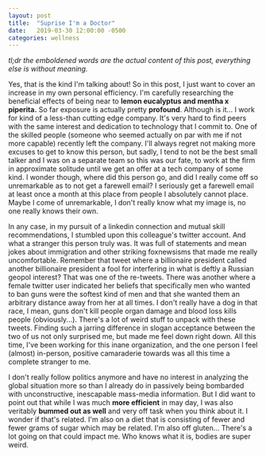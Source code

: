 ```yaml
---
layout: post
title:  "Suprise I'm a Doctor"
date:   2019-03-30 12:00:00 -0500
categories: wellness
---
```


*tl;dr the emboldened words are the actual content of this post, everything else is without meaning.*

Yes, that is the kind I'm talking about!  So in this post, I just want to cover an increase in my own personal efficiency.  I'm carefully researching the beneficial effects of being near to **lemon eucalyptus and mentha x piperita.**  So far exposure is actually pretty **profound**.  Although is it...  I work for kind of a less-than cutting edge company.  It's very hard to find peers with the same interest and dedication to technology that I commit to.  One of the skilled people (someone who seemed actually on par with me if not more capable) recently left the company.  I'll always regret not making more excuses to get to know this person, but sadly, I tend to not be the best small talker and I was on a separate team so this was our fate, to work at the firm in approximate solitude until we get an offer at a tech company of some kind.  I wonder though, where did this person go, and did I really come off so unremarkable as to not get a farewell email?  I seriously get a farewell email at least once a month at this place from people I absolutely cannot place.  Maybe I come of unremarkable, I don't really know what my image is, no one really knows their own.  

In any case, in my pursuit of a linkedin connection and mutual skill recommendations, I stumbled upon this colleague's twitter account.  And what a stranger this person truly was.  It was full of statements and mean jokes about immigration and other striking foxnewsisms that made me really uncomfortable.  Remember that tweet where a billionaire president called another billionaire president a fool for interfering in what is deftly a Russian geopol interest?  That was one of the re-tweets.  There was another where a female twitter user indicated her beliefs that specifically men who wanted to ban guns were the softest kind of men and that she wanted them an arbitrary distance away from her at all times.  I don't really have a dog in that race, I mean, guns don't kill people organ damage and blood loss kills people (obviously...).  There's a lot of weird stuff to unpack with these tweets.  Finding such a jarring difference in slogan acceptance between the two of us not only surprised me, but made me feel down right down.  All this time, I've been working for this inane organization, and the one person I feel (almost) in-person, positive camaraderie towards was all this time a complete stranger to me.  

I don't really follow politics anymore and have no interest in analyzing the global situation more so than I already do in passively being bombarded with unconstructive, inescapable mass-media information.  But I did want to point out that while I was much **more efficient** in may day, I was also veritably **bummed out as well** and very off task when you think about it.  I wonder if that's related.  I'm also on a diet that is consisting of fewer and fewer grams of sugar which may be related.  I'm also off gluten... There's a lot going on that could impact me.  Who knows what it is, bodies are super weird.  
